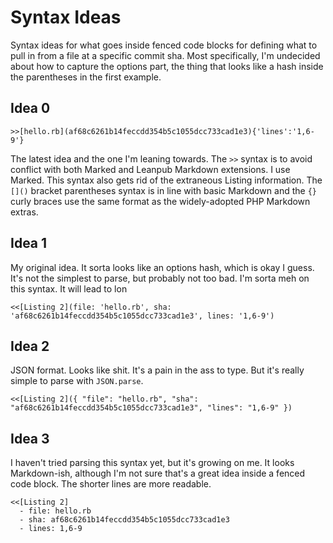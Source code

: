 Syntax Ideas
============

Syntax ideas for what goes inside fenced code blocks for defining what to pull
in from a file at a specific commit sha. Most specifically, I'm undecided about
how to capture the options part, the thing that looks like a hash inside the
parentheses in the first example.

Idea 0
------

```
>>[hello.rb](af68c6261b14feccdd354b5c1055dcc733cad1e3){'lines':'1,6-9'}
```

The latest idea and the one I'm leaning towards. The `>>` syntax is to avoid
conflict with both Marked and Leanpub Markdown extensions. I use Marked. This
syntax also gets rid of the extraneous Listing information. The `[]()` bracket
parentheses syntax is in line with basic Markdown and the `{}` curly braces use
the same format as the widely-adopted PHP Markdown extras.

Idea 1
------

My original idea. It sorta looks like an options hash, which is okay I guess.
It's not the simplest to parse, but probably not too bad. I'm sorta meh on this
syntax. It will lead to lon

```
<<[Listing 2](file: 'hello.rb', sha: 'af68c6261b14feccdd354b5c1055dcc733cad1e3', lines: '1,6-9')
```

Idea 2
------

JSON format. Looks like shit. It's a pain in the ass to type. But it's really
simple to parse with `JSON.parse`.

```
<<[Listing 2]({ "file": "hello.rb", "sha": "af68c6261b14feccdd354b5c1055dcc733cad1e3", "lines": "1,6-9" })
```

Idea 3
------

I haven't tried parsing this syntax yet, but it's growing on me. It looks
Markdown-ish, although I'm not sure that's a great idea inside a fenced code
block. The shorter lines are more readable.

```
<<[Listing 2]
  - file: hello.rb
  - sha: af68c6261b14feccdd354b5c1055dcc733cad1e3
  - lines: 1,6-9
```
